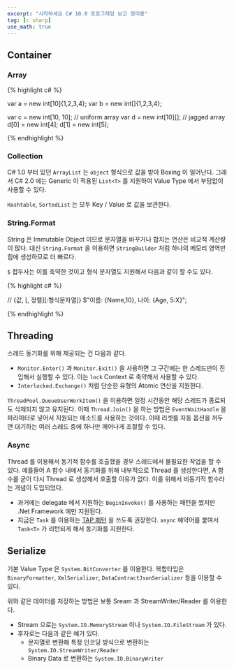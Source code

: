 ```yaml
---
excerpt: "시작하세요 C# 10.0 프로그래밍 보고 정리중"
tag: [c sharp]
use_math: true
---
```



## Container

### Array

{% highlight c# %}

var a = new int[10]{1,2,3,4};
var b = new int[]{1,2,3,4};

var c = new int[10, 10]; // uniform array
var d = new int[10][];   // jagged array
d[0] = new int[4];
d[1] = new int[5];

{% endhighlight %}

### Collection

C# 1.0 부터 있던 ```ArrayList``` 는 ```object``` 형식으로 값을 받아 Boxing 이 일어난다. 그래서 C# 2.0 에는 Generic 이 적용된 ```List<T>``` 를 지원하여 Value Type 에서 부담없이 사용할 수 있다.

```Hashtable```, ```SortedList``` 는 모두 Key / Value 로 값을 보관한다.



### String.Format

String 은 Immutable Object 이므로 문자열을 바꾸거나 합치는 연산은 비교적 계산량이 많다. 대신 ```String.Format``` 을 이용하면 ```StringBuilder``` 처럼 하나의 메모리 영역만 힙에 생성하므로 더 빠르다.

```$``` 접두사는 이를 축약한 것이고 형식 문자열도 지원해서 다음과 같이 할 수도 있다.

{% highlight c# %}

// {값, [, 정렬][:형식문자열]}
$"이름: {Name,10}, 나이: {Age, 5:X}";

{% endhighlight %}



## Threading

스레드 동기화를 위해 제공되는 건 다음과 같다.
+ ```Monitor.Enter()``` 과 ```Monitor.Exit()```  을 사용하면 그 구간에는 한 스레드만이 진입해서 실행할 수 있다. 이는 ```lock``` Context 로 축약해서 사용할 수 있다.
+ ```Interlocked.Exchange()``` 처럼 단순한 유형의 Atomic 연산을 지원한다.

```ThreadPool.QueueUserWorkItem()``` 을 이용하면 일정 시간동안 해당 스레드가 종료되도 삭제되지 않고 유지된다. 이때 ```Thread.Join()``` 을 하는 방법은 ```EventWaitHandle``` 을 파라피터로 넣어서 지원되는 메소드를 사용하는 것이다. 이때 리셋를 자동 옵션을 꺼두면 대기하는 여러 스레드 중에 하나만 깨어나게 조절할 수 있다.

### Async

Thread 를 이용해서 동기적 함수를 호출했을 경우 스레드에서 불필요한 작업을 할 수 있다. 예를들어 A 함수 내에서 동기화를 위해 내부적으로 Thread 를 생성한다면, A 함수를 굳이 다시 Thread 로 생성해서 호출할 이유가 없다. 이를 위해서 비동기적 함수라는 개념이 도입되었다.

+ 과거에는 delegate 에서 지원하는 ```BeginInvoke()``` 를 사용하는 패턴을 썼지만 .Net Framework 에만 지원된다. 
+ 지금은 ```Task``` 를 이용하는 [TAP 패턴](https://learn.microsoft.com/ko-kr/dotnet/standard/asynchronous-programming-patterns/task-based-asynchronous-pattern-tap) 을 쓰도록 권장한다. ```async``` 예약어를 붙여서 ```Task<T>``` 가 리턴되게 해서 동기화를 지원한다.






## Serialize

기본 Value Type 은 ```System.BitConverter``` 를 이용한다. 복합타입은 ```BinaryFormatter```, ```XmlSerializer```, ```DataContractJsonSerializer``` 등을 이용할 수 있다.

위와 같은 데이터를 저장하는 방법은 보통 Sream 과 StreamWriter/Reader 를 이용한다. 
+ Stream 으로는 ```System.IO.MemoryStream``` 이나 ```System.IO.FileStream``` 가 있다.
+ 후자로는 다음과 같은 예가 있다.
  + 문자열로 변환해 특정 인코딩 방식으로 변환하는 ```System.IO.StreamWriter/Reader```
  + Binary Data 로 변환하는 ```System.IO.BinaryWriter```


